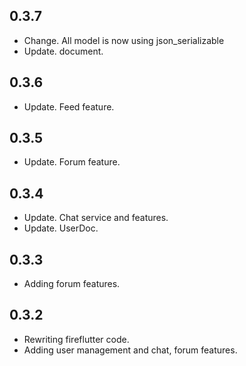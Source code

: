 ## 0.3.7

* Change. All model is now using json_serializable
* Update. document.


## 0.3.6

* Update. Feed feature.


## 0.3.5

* Update. Forum feature.


## 0.3.4

* Update. Chat service and features.
* Update. UserDoc.



## 0.3.3

* Adding forum features.



## 0.3.2

* Rewriting fireflutter code.
* Adding user management and chat, forum features.

